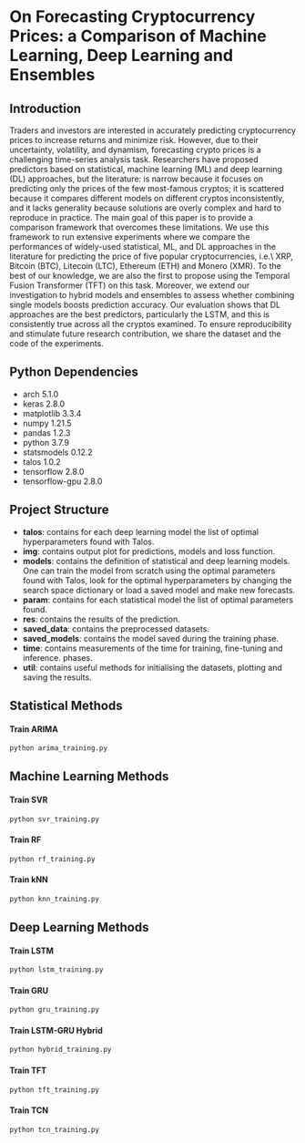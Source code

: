 # On Forecasting Cryptocurrency Prices: a Comparison of Machine Learning, Deep Learning and Ensembles

## Introduction

Traders and investors are interested in accurately predicting cryptocurrency prices to increase returns and minimize risk. However, due to their uncertainty, volatility, and dynamism, forecasting crypto prices is a challenging time-series analysis task. Researchers have proposed predictors based on statistical, machine learning (ML) and deep learning (DL) approaches, but the literature: is narrow because it focuses on predicting only the prices of the few most-famous cryptos; it is scattered because it compares different models on different cryptos inconsistently, and it lacks generality because solutions are overly complex and hard to reproduce in practice. The main goal of this paper is to provide a comparison framework that overcomes these limitations. We use this framework to run extensive experiments where we compare the performances of widely-used statistical, ML, and DL approaches in the literature for predicting the price of five popular cryptocurrencies, i.e.\ XRP, Bitcoin (BTC), Litecoin (LTC), Ethereum (ETH) and Monero (XMR). To the best of our knowledge, we are also the first to propose using the Temporal Fusion Transformer (TFT) on this task. Moreover, we extend our investigation to hybrid models and ensembles to assess whether combining single models boosts prediction accuracy. Our evaluation shows that DL approaches are the best predictors, particularly the LSTM, and this is consistently true across all the cryptos examined. To ensure reproducibility and stimulate future research contribution, we share the dataset and the code of the experiments.

## Python Dependencies
* arch                      5.1.0
* keras                     2.8.0
* matplotlib                3.3.4
* numpy                     1.21.5
* pandas                    1.2.3
* python                    3.7.9
* statsmodels               0.12.2
* talos                     1.0.2 
* tensorflow                2.8.0
* tensorflow-gpu            2.8.0


## Project Structure
* **talos**: contains for each deep learning model the list of optimal hyperparameters found with Talos.
* **img**: contains output plot for predictions, models and loss function.
* **models**: contains the definition of statistical and deep learning models. One can train the model from scratch using the optimal parameters found with Talos, look for the optimal hyperparameters by changing the search space dictionary or load a saved model and make new forecasts.
* **param**: contains for each statistical model the list of optimal parameters found.
* **res**: contains the results of the prediction.
* **saved_data**: contains the preprocessed datasets.
* **saved_models**: contains the model saved during the training phase.
* **time**: contains measurements of the time for training, fine-tuning and inference. phases.
* **util**: contains useful methods for initialising the datasets, plotting and saving the results.

## Statistical Methods

#### Train ARIMA

```bash
python arima_training.py
```

## Machine Learning Methods
#### Train SVR

```bash
python svr_training.py
```
#### Train RF

```bash
python rf_training.py
```
#### Train kNN

```bash
python knn_training.py
```
## Deep Learning Methods

#### Train LSTM

```bash
python lstm_training.py
```
#### Train GRU

```bash
python gru_training.py
```

#### Train LSTM-GRU Hybrid

```bash
python hybrid_training.py
```

#### Train TFT

```bash
python tft_training.py
```

#### Train TCN

```bash
python tcn_training.py
```


